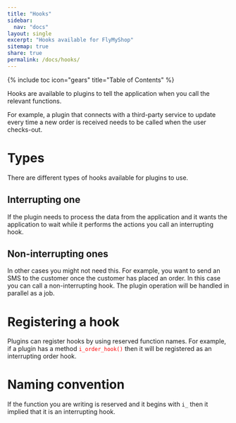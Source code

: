 ```yaml
---
title: "Hooks"
sidebar:
  nav: "docs"
layout: single
excerpt: "Hooks available for FlyMyShop"
sitemap: true
share: true
permalink: /docs/hooks/
---
```


{% include toc icon="gears" title="Table of Contents" %}


Hooks are available to plugins to tell the application when you call the relevant functions.

For example, a plugin that connects with a third-party service to update every time a new order is received needs to be called when the user checks-out.

# Types

There are different types of hooks available for plugins to use.

## Interrupting one

If the plugin needs to process the data from the application and it wants the application to wait while it performs the actions you call an interrupting hook.

## Non-interrupting ones

In other cases you might not need this. For example, you want to send an SMS to the customer once the customer has placed an order. In this case you can call a non-interrupting hook. The plugin operation will be handled in parallel as a job.

# Registering a hook

Plugins can register hooks by using reserved function names. For example, if a plugin has a method <span
        style="color: red">`i_order_hook()`</span> then  it will be registered as an interrupting order hook.


# Naming convention

If the function you are writing is reserved and it begins with `i_` then it implied that it is an interrupting hook.

